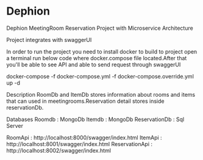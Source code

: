 # Dephion

Dephion MeetingRoom Reservation Project with Microservice Architecture 

Project integrates with swaggerUI

In order to run the project you need to install docker
to build to project open a terminal run below code where docker.compose file located.After that you'll be able to see API and able to send request through swaggerUI

docker-compose -f docker-compose.yml -f docker-compose.override.yml up -d

Description
RoomDb and ItemDb stores information about rooms and items that can used in meetingrooms.Reservation detail stores inside reservationDb.


Databases
Roomdb : MongoDb
Itemdb : MongoDb
ReservationDb : Sql Server

RoomApi : http://localhost:8000/swagger/index.html
ItemApi : http://localhost:8001/swagger/index.html
ReservationApi : http://localhost:8002/swagger/index.html
